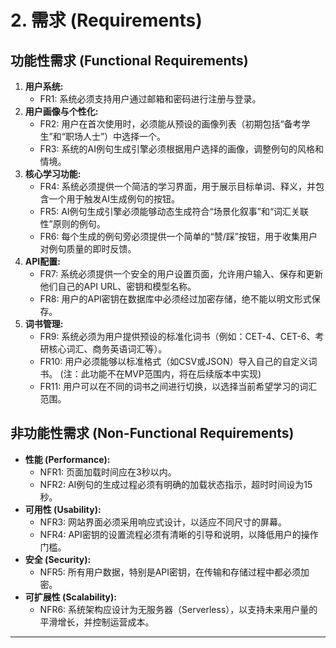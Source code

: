 # 2. 需求 (Requirements)

## 功能性需求 (Functional Requirements)

1.  **用户系统:**
    * FR1: 系统必须支持用户通过邮箱和密码进行注册与登录。
2.  **用户画像与个性化:**
    * FR2: 用户在首次使用时，必须能从预设的画像列表（初期包括“备考学生”和“职场人士”）中选择一个。
    * FR3: 系统的AI例句生成引擎必须根据用户选择的画像，调整例句的风格和情境。
3.  **核心学习功能:**
    * FR4: 系统必须提供一个简洁的学习界面，用于展示目标单词、释义，并包含一个用于触发AI生成例句的按钮。
    * FR5: AI例句生成引擎必须能够动态生成符合“场景化叙事”和“词汇关联性”原则的例句。
    * FR6: 每个生成的例句旁必须提供一个简单的“赞/踩”按钮，用于收集用户对例句质量的即时反馈。
4.  **API配置:**
    * FR7: 系统必须提供一个安全的用户设置页面，允许用户输入、保存和更新他们自己的API URL、密钥和模型名称。
    * FR8: 用户的API密钥在数据库中必须经过加密存储，绝不能以明文形式保存。
5.  **词书管理:**
    * FR9: 系统必须为用户提供预设的标准化词书（例如：CET-4、CET-6、考研核心词汇、商务英语词汇等）。
    * FR10: 用户必须能够以标准格式（如CSV或JSON）导入自己的自定义词书。 (注：此功能不在MVP范围内，将在后续版本中实现)
    * FR11: 用户可以在不同的词书之间进行切换，以选择当前希望学习的词汇范围。

## 非功能性需求 (Non-Functional Requirements)

* **性能 (Performance):**
    * NFR1: 页面加载时间应在3秒以内。
    * NFR2: AI例句的生成过程必须有明确的加载状态指示，超时时间设为15秒。
* **可用性 (Usability):**
    * NFR3: 网站界面必须采用响应式设计，以适应不同尺寸的屏幕。
    * NFR4: API密钥的设置流程必须有清晰的引导和说明，以降低用户的操作门槛。
* **安全 (Security):**
    * NFR5: 所有用户数据，特别是API密钥，在传输和存储过程中都必须加密。
* **可扩展性 (Scalability):**
    * NFR6: 系统架构应设计为无服务器（Serverless），以支持未来用户量的平滑增长，并控制运营成本。

---